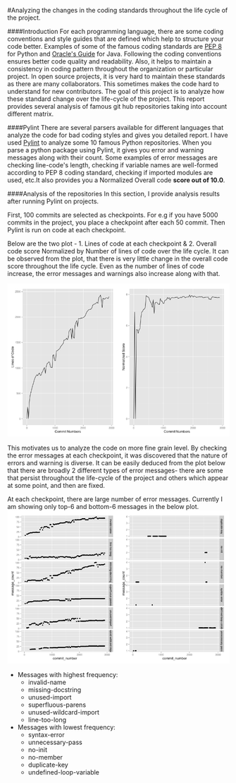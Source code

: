 #Analyzing the changes in the coding standards throughout the life cycle of the project.

####Introduction
For each programming language, there are some coding conventions and style guides that are defined which help to structure your code better. Examples of some of the famous coding standards are [PEP 8](https://www.python.org/dev/peps/pep-0008) for Python and [Oracle's Guide](http://www.oracle.com/technetwork/java/codeconvtoc-136057.html) for Java. Following the coding conventions ensures better code quality and readability. Also, it helps to maintain a consistency in coding pattern throughout the organization or  particular project. In open source projects, it is very hard to maintain these standards as there are many collaborators. This sometimes makes the code hard to understand for new contributors. The goal of this project is to analyze how these standard change over the life-cycle of the project. This report provides several analysis of famous git hub repositories taking into account different matrix. 

####Pylint
There are several parsers available for different languages that analyze the code for bad coding styles and gives you detailed report. I have used [Pylint](http://www.pylint.org/) to analyze some 10 famous Python repositories. When you parse a python package using Pylint, it gives you error and warning messages along with their count. Some examples of error messages are checking line-code's length, checking if variable names are well-formed according to PEP 8 coding standard, checking if imported modules are used, etc.It also provides you a Normalized Overall code **score out of 10.0**.

####Analysis of the repositories
In this section, I provide analysis results after running Pylint on projects. 

First, 100 commits are selected as checkpoints. For e.g if you have 5000 commits in the project, you place a checkpoint after each 50 commit. Then Pylint is run on code at each checkpoint.

Below are the two plot - 1. Lines of code at each checkpoint & 2. Overall code score Normalized by Number of lines of code over the life cycle. It can be observed from the plot, that there is very little change in the overall code score throughout the life cycle. Even as the number of lines of code increase, the error messages and warnings also increase along with that.

![Code Score](code_score.png)

This motivates us to analyze the code on more fine grain level. By checking the error messages at each checkpoint, it was discovered that the nature of errors and warning is diverse. It can be easily deduced from the plot below that there are broadly 2 different types of error messages- there are some that persist throughout the life-cycle of the project and others which appear at some point, and then are fixed.

At each checkpoint, there are large number of error messages. Currently I am showing only top-6 and bottom-6 messages in the below plot.
![Number Of Messages](message_throughout_lifecyle.png)

* Messages with highest frequency:
    * invalid-name
    * missing-docstring
    * unused-import
    * superfluous-parens
    * unused-wildcard-import
    * line-too-long
* Messages with lowest frequency:
    * syntax-error
    * unnecessary-pass
    * no-init
    * no-member
    * duplicate-key
    * undefined-loop-variable